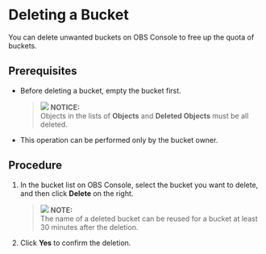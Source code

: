 # Deleting a Bucket<a name="obs_03_0314"></a>

You can delete unwanted buckets on OBS Console to free up the quota of buckets.

## Prerequisites<a name="section13232514888"></a>

-   Before deleting a bucket, empty the bucket first.

    >![](/images/icon-notice.gif) **NOTICE:**   
    >Objects in the lists of  **Objects**  and  **Deleted Objects**  must be all deleted.  

-   This operation can be performed only by the bucket owner.

## Procedure<a name="section37513361680"></a>

1.  In the bucket list on OBS Console, select the bucket you want to delete, and then click  **Delete**  on the right.

    >![](/images/icon-note.gif) **NOTE:**   
    >The name of a deleted bucket can be reused for a bucket at least 30 minutes after the deletion.  

2.  Click  **Yes**  to confirm the deletion.

